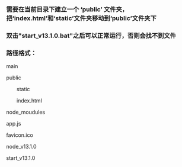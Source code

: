 <h3>需要在当前目录下建立一个 ‘public’ 文件夹，把‘index.html’和‘static’文件夹移动到‘public’文件夹下</h3>
<h3>双击"start_v13.1.0.bat"之后可以正常运行，否则会找不到文件</h3>
<h3>路径格式：</h3>
<p>main</p>
<p>public</p>
<p>&emsp;&emsp;static</p>
<p>&emsp;&emsp;index.html</p>
<p>node_moudules</p>
<p>app.js</p>
<p>favicon.ico</p>
<p>node_v13.1.0</p>
<p>start_v13.1.0</p>
